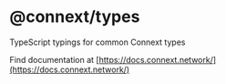 # @connext/types

TypeScript typings for common Connext types

Find documentation at [https://docs.connext.network/](https://docs.connext.network/)
